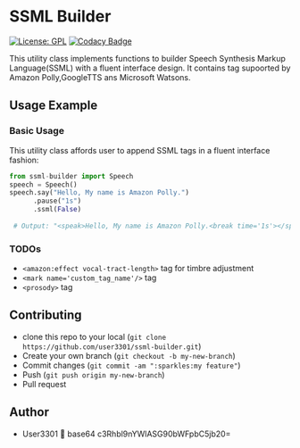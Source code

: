 # SSML Builder

[![License: GPL](https://img.shields.io/badge/License-GPL-blue.svg)](https://github.com/user3301/ssml-builder/blob/master/LICENSE)
[![Codacy Badge](https://api.codacy.com/project/badge/Grade/464a341ea5dd43f3bc0a39c47dfae391)](https://www.codacy.com/app/user3301/ssml_builder?utm_source=github.com&amp;utm_medium=referral&amp;utm_content=user3301/ssml_builder&amp;utm_campaign=Badge_Grade)

This utility class implements functions to builder Speech Synthesis Markup Language(SSML) with a fluent interface design. It contains tag supoorted by Amazon Polly,GoogleTTS ans Microsoft Watsons.

## Usage Example

### Basic Usage
This utility class affords user to append SSML tags in a fluent interface fashion:

```python
from ssml-builder import Speech
speech = Speech()
speech.say("Hello, My name is Amazon Polly.")
      .pause("1s")
      .ssml(False)
 
 # Output: "<speak>Hello, My name is Amazon Polly.<break time='1s'></speak>"
```

### TODOs
* `<amazon:effect vocal-tract-length>` tag for timbre adjustment
* `<mark name='custom_tag_name'/>` tag
* `<prosody>` tag

## Contributing
* clone this repo to your local (`git clone https://github.com/user3301/ssml-builder.git`)
* Create your own branch (`git checkout -b my-new-branch`)
* Commit changes (`git commit -am ":sparkles:my feature"`)
* Push (`git push origin my-new-branch`)
* Pull request

## Author
* User3301
:e-mail: base64 c3Rhbl9nYWlASG90bWFpbC5jb20=


